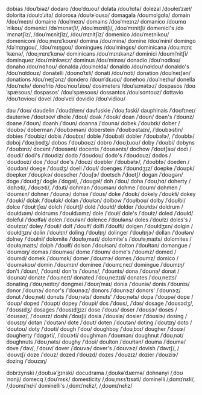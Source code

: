 dobias	/doʊˈbiəz/
dodaro	/doʊˈdɑɹoʊ/
dolata	/doʊˈɫɑtə/
dolezal	/doʊɫeɪˈzæɫ/
dolorita	/doʊɫɔˈɹitə/
dolorosa	/doʊɫɝˈoʊsə/
domagala	/doʊmɑˈɡɑɫə/
domain	/doʊˈmeɪn/
domaine	/doʊˈmeɪn/
domains	/doʊˈmeɪnz/
domanico	/doʊmɑˈnikoʊ/
domenici	/dəˈmɛnətʃi/, /doʊˈmɛnitʃi/, /doʊˈmɪnitʃi/
domenici's	/dəˈmɛnətʃiz/, /doʊˈmɛnitʃiz/, /doʊˈmɪnitʃiz/
domenico	/doʊˈmeɪnikoʊ/
domeniconi	/doʊˌmɛnɪˈkoʊni/
domina	/doʊˈminə/
domine	/doʊˈmini/
domingo	/dəˈmɪŋɡoʊ/, /doʊˈmɪŋɡoʊ/
domingues	/doʊˈminɡɛs/
dominicana	/doʊˌmɪnɪˈkænə/, /doʊˌmɪnɪˈkɑnə/
dominicans	/doʊˈmɪnɪkənz/
dominici	/doʊmiˈnitʃi/
dominquez	/doʊˈminkwɛz/
dominus	/doʊˈminəs/
donadio	/doʊˈnɑdioʊ/
donaho	/doʊˈnɑhoʊ/
donalda	/doʊˈnɑɫdə/
donaldo	/doʊˈnɑɫdoʊ/
donaldo's	/doʊˈnɑɫdoʊz/
donatelli	/doʊnɑˈtɛɫi/
donati	/doʊˈnɑti/
donation	/doʊˈneɪʃən/
donations	/doʊˈneɪʃənz/
dondero	/doʊnˈdɛɹoʊ/
donehoo	/doʊˈneɪhu/
donella	/doʊˈnɛɫə/
donofrio	/doʊˈnoʊfɹioʊ/
dosimeters	/doʊˈsɪmətɝz/
dospasos	/doʊˈspæsoʊs/
dospasos'	/doʊˈspæsoʊs/
dossantos	/doʊˈsɑntoʊz/
dottavio	/doʊˈtɑvioʊ/
dovel	/doʊˈvɛɫ/
dovidio	/doʊˈvidioʊ/

dau	/ˈdoʊ/
daudelin	/ˈdoʊdɪɫæn/
daufuskie	/ˈdoʊˌfəski/
dauphinais	/ˈdoʊfɪneɪ/
dauterive	/ˈdoʊtɝɪv/
dhole	/ˈdoʊɫ/
doak	/ˈdoʊk/
doan	/ˈdoʊn/
doan's	/ˈdoʊnz/
doane	/ˈdoʊn/
doanh	/ˈdoʊn/
doanna	/ˈdoʊnə/
dobek	/ˈdoʊbɪk/
dober	/ˈdoʊbɝ/
doberman	/ˈdoʊbɝmən/
doberstein	/ˈdoʊbɝstaɪn/, /ˈdoʊbɝstin/
dobies	/ˈdoʊbiz/
dobis	/ˈdoʊbɪs/
doble	/ˈdoʊbəɫ/
dobler	/ˈdoʊbəɫɝ/, /ˈdoʊbɫɝ/
doboj	/ˈdoʊˌbɔdʒ/
dobos	/ˈdoʊboʊz/
dobro	/ˈdoʊˌbɹoʊ/
doby	/ˈdoʊbi/
dobyns	/ˈdoʊbɪnz/
docent	/ˈdoʊsənt/
docents	/ˈdoʊsənts/
dochow	/ˈdoʊtʃaʊ/
dodi	/ˈdoʊdi/
dodi's	/ˈdoʊdiz/
dodo	/ˈdoʊdoʊ/
dodo's	/ˈdoʊdoʊz/
dodos	/ˈdoʊdoʊz/
doe	/ˈdoʊ/
doe's	/ˈdoʊz/
doebler	/ˈdoʊbəɫɝ/, /ˈdoʊbɫɝ/
doeden	/ˈdoʊdən/
doege	/ˈdoʊdʒ/
doell	/ˈdoʊɫ/
doenges	/ˈdoʊndʒɪz/
doepke	/ˈdoʊpk/
doepker	/ˈdoʊpkɝ/
doescher	/ˈdoʊʃɝ/
doetsch	/ˈdoʊtʃ/
dogan	/ˈdoʊɡən/
doge	/ˈdoʊdʒ/
dogle	/ˈdɑɡəɫ/, /ˈdoʊɡəɫ/
doh	/ˈdoʊ/
doha	/ˈdoʊˌhɑ/
doherty	/ˈdɑhɝti/, /ˈdoʊɝti/, /ˈdɔɹti/
dohman	/ˈdoʊmən/
dohme	/ˈdoʊm/
dohmen	/ˈdoʊmɛn/
dohner	/ˈdoʊnɝ/
dohse	/ˈdoʊs/
doke	/ˈdoʊk/
dokely	/ˈdoʊkɫi/
dokey	/ˈdoʊki/
dolak	/ˈdoʊɫək/
dolan	/ˈdoʊɫən/
dolbow	/ˈdoʊɫboʊ/
dolby	/ˈdoʊɫbi/
dolce	/ˈdoʊɫˌtʃeɪ/
dolch	/ˈdoʊɫtʃ/
dold	/ˈdoʊɫd/
dolder	/ˈdoʊɫdɝ/
doldrum	/ˈdoʊɫdɹəm/
doldrums	/ˈdoʊɫdɹəmz/
dole	/ˈdoʊɫ/
dole's	/ˈdoʊɫz/
doled	/ˈdoʊɫd/
doleful	/ˈdoʊɫfəɫ/
dolen	/ˈdoʊɫən/
dolence	/ˈdoʊɫəns/
doles	/ˈdoʊɫz/
doles's	/ˈdoʊɫzɪz/
doley	/ˈdoʊɫi/
dolf	/ˈdoʊɫf/
dolfi	/ˈdoʊɫfi/
dolgen	/ˈdoʊɫdʒɛn/
dolgin	/ˈdoʊɫdʒɪn/
dolin	/ˈdoʊɫɪn/
doling	/ˈdoʊɫɪŋ/
dolinger	/ˈdoʊɫɪŋɝ/
dollan	/ˈdoʊɫən/
dolney	/ˈdoʊɫni/
dolomite	/ˈdoʊɫəˌmaɪt/
dolomite's	/ˈdoʊɫəˌmaɪts/
dolomites	/ˈdoʊɫəˌmaɪts/
dolph	/ˈdoʊɫf/
dolson	/ˈdoʊɫsən/
dolton	/ˈdoʊɫtən/
domangue	/ˈdoʊmɑŋ/
domas	/ˈdoʊməs/
dome	/ˈdoʊm/
dome's	/ˈdoʊmz/
domed	/ˈdoʊmd/
domek	/ˈdoʊmɛk/
domer	/ˈdoʊmɝ/
domes	/ˈdoʊmz/
domico	/ˈdoʊməkoʊ/
domin	/ˈdoʊmɪn/
dominee	/ˈdoʊmɪˌneɪ/
domingue	/ˈdoʊmɪŋ/
don't	/ˈdoʊn/, /ˈdoʊnt/
don'ts	/ˈdoʊns/, /ˈdoʊnts/
dona	/ˈdoʊnə/
donat	/ˈdoʊnət/
donate	/ˈdoʊˌneɪt/
donated	/ˈdoʊˌneɪtɪd/
donates	/ˈdoʊˌneɪts/
donating	/ˈdoʊˌneɪtɪŋ/
dongmei	/ˈdoʊŋˈmaɪ/
donia	/ˈdoʊniə/
donis	/ˈdoʊnɪs/
donor	/ˈdoʊnɝ/
donor's	/ˈdoʊnɝz/
donors	/ˈdoʊnɝz/
donors'	/ˈdoʊnɝz/
donut	/ˈdoʊˌnət/
donuts	/ˈdoʊˌnəts/
donuts'	/ˈdoʊˌnəts/
dopa	/ˈdoʊpə/
dope	/ˈdoʊp/
doped	/ˈdoʊpt/
dopey	/ˈdoʊpi/
dos	/ˈdoʊs/, /ˈdɔs/
dosage	/ˈdoʊsədʒ/, /ˈdoʊsɪdʒ/
dosages	/ˈdoʊsɪdʒɪz/
dose	/ˈdoʊs/
doser	/ˈdoʊsɝ/
doses	/ˈdoʊsəz/, /ˈdoʊsɪz/
doshi	/ˈdoʊʃi/
dosia	/ˈdoʊsiə/
dosier	/ˈdoʊsiɝ/
dosing	/ˈdoʊsɪŋ/
dotan	/ˈdoʊtən/
dote	/ˈdoʊt/
doten	/ˈdoʊtən/
doting	/ˈdoʊtɪŋ/
doto	/ˈdoʊtoʊ/
doty	/ˈdoʊti/
dough	/ˈdoʊ/
doughboy	/ˈdoʊˌbɔɪ/
dougher	/ˈdoʊɝ/
dougherty	/ˈdɑɡɝti/, /ˈdoʊɝti/
doughman	/ˈdoʊmən/
doughnut	/ˈdoʊˌnət/
doughnuts	/ˈdoʊˌnəts/
doughy	/ˈdoʊi/
doulton	/ˈdoʊɫtən/
douma	/ˈdoʊmə/
dove	/ˈdəv/, /ˈdoʊv/
dover	/ˈdoʊvɝ/
dover's	/ˈdoʊvɝz/
dovish	/ˈdəvɪʃ/, /ˈdoʊvɪʃ/
doze	/ˈdoʊz/
dozed	/ˈdoʊzd/
dozes	/ˈdoʊzɪz/
dozier	/ˈdoʊziɝ/
dozing	/ˈdoʊzɪŋ/

dobrzynski	/ˌdoʊbɹəˈʒɪnski/
docudrama	/ˌdoʊkəˈdɹæmə/
dohnanyi	/ˌdoʊˈnɑnji/
domecq	/ˌdoʊˈmɛk/
domesticity	/ˌdoʊˌmɛsˈtɪsəti/
dominelli	/ˌdɑmɪˈnɛɫi/, /ˌdoʊmɪˈnɛɫi/
dominelli's	/ˌdɑmɪˈnɛɫiz/, /ˌdoʊmɪˈnɛɫiz/
